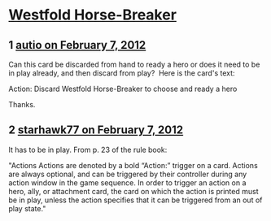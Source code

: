 # [Westfold Horse-Breaker](https://community.fantasyflightgames.com/topic/60163-westfold-horse-breaker/)

## 1 [autio on February 7, 2012](https://community.fantasyflightgames.com/topic/60163-westfold-horse-breaker/?do=findComment&comment=591407)

Can this card be discarded from hand to ready a hero or does it need to be in play already, and then discard from play?  Here is the card's text:

Action: Discard Westfold Horse-Breaker to choose and ready a hero 

Thanks.

## 2 [starhawk77 on February 7, 2012](https://community.fantasyflightgames.com/topic/60163-westfold-horse-breaker/?do=findComment&comment=591422)

It has to be in play. From p. 23 of the rule book:

"Actions
Actions are denoted by a bold “Action:” trigger on a card. Actions are always optional, and can be triggered by their controller during any action window in the game sequence. In order to trigger an action on a hero, ally, or attachment card, the card on which the action is printed must be in play, unless the action specifies that it can be triggered from an out of play state."

 

 

